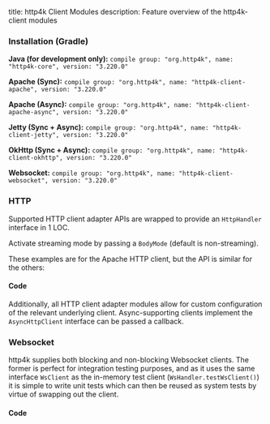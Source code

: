 title: http4k Client Modules
description: Feature overview of the http4k-client modules

### Installation (Gradle)
**Java (for development only):** ```compile group: "org.http4k", name: "http4k-core", version: "3.220.0"```

**Apache (Sync):** ```compile group: "org.http4k", name: "http4k-client-apache", version: "3.220.0"```

**Apache (Async):** ```compile group: "org.http4k", name: "http4k-client-apache-async", version: "3.220.0"```

**Jetty (Sync + Async):** ```compile group: "org.http4k", name: "http4k-client-jetty", version: "3.220.0"```

**OkHttp (Sync + Async):** ```compile group: "org.http4k", name: "http4k-client-okhttp", version: "3.220.0"```

**Websocket:** ```compile group: "org.http4k", name: "http4k-client-websocket", version: "3.220.0"```

### HTTP
Supported HTTP client adapter APIs are wrapped to provide an `HttpHandler` interface in 1 LOC.

Activate streaming mode by passing a `BodyMode` (default is non-streaming).

These examples are for the Apache HTTP client, but the API is similar for the others:

#### Code [<img class="octocat"/>](https://github.com/http4k/http4k/blob/master/src/docs/guide/modules/clients/example_http.kt)
<script src="https://gist-it.appspot.com/https://github.com/http4k/http4k/blob/master/src/docs/guide/modules/clients/example_http.kt"></script>

Additionally, all HTTP client adapter modules allow for custom configuration of the relevant underlying client. Async-supporting clients implement the `AsyncHttpClient` interface can be passed a callback.

### Websocket
http4k supplies both blocking and non-blocking Websocket clients. The former is perfect for integration testing purposes, and as it uses the same interface `WsClient` as the in-memory test client (`WsHandler.testWsClient()`) it is simple to write unit tests which can then be reused as system tests by virtue of swapping out the client.

#### Code [<img class="octocat"/>](https://github.com/http4k/http4k/blob/master/src/docs/guide/modules/clients/example_websocket.kt)
<script src="https://gist-it.appspot.com/https://github.com/http4k/http4k/blob/master/src/docs/guide/modules/clients/example_websocket.kt"></script>

